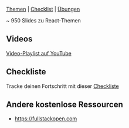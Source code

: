 [Themen](react-all-collection-topics-en.html) | [Checklist](react-all-checklist-de.html) | [Übungen](https://github.com/Joseph-ilhan/slides/tree/master/exercises)

~ 950 Slides zu React-Themen

<!-- CONTENT-BELOW -->

## Videos

[Video-Playlist auf YouTube](https://www.youtube.com/watch?v=b-HQsPFP_RI&list=PLRrX6S8UZpZlFTtdo9RONPO3rYi_UAqmD)

## Checkliste

Tracke deinen Fortschritt mit dieser [Checkliste](https://gist.github.com/Joseph-ilhan/6544017b7c8ebd94e37e7b9ddcffc906)

## Andere kostenlose Ressourcen

- <https://fullstackopen.com>

